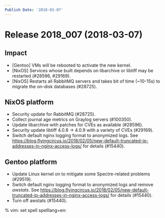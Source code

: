 ```yaml
---
Publish Date: '2018-03-07'
---
```


# Release 2018_007 (2018-03-07)

## Impact

- \[Gentoo\] VMs will be rebooted to activate the new kernel.
- \[NixOS\] Services whose built depends on libarchive or libtiff may be
  restarted (#28596, #29169).
- \[NixOS\] Restarts all RabbitMQ servers and takes bit of time (~10-15s) to
  migrate the on-disk databases (#28725).

## NixOS platform

- Security update for RabbitMQ (#28725).
- Collect journal age metrics on Graylog servers (#100350).
- Update libarchive with patches for CVEs as available (#28596).
- Security update libtiff 4.0.8 -> 4.0.9 with a variety of CVEs (#29169).
- Switch default nginx logging format to anonymized logs. See
  <https://blog.flyingcircus.io/2018/02/05/new-default-truncated-ip-addresses-in-nginx-access-logs/>
  for details (#15440).

## Gentoo platform

- Update Linux kernel on to mitigate some Spectre-related problems (#29519).
- Switch default nginx logging format to anonymized logs and remove *awstats*.
  See
  <https://blog.flyingcircus.io/2018/02/05/new-default-truncated-ip-addresses-in-nginx-access-logs/>
  for details (#15440).
- Turn off awstats (#15440).

% vim: set spell spelllang=en:
